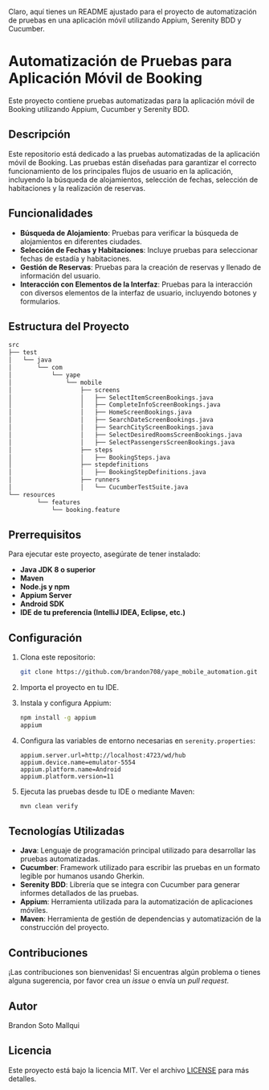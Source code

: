 Claro, aquí tienes un README ajustado para el proyecto de automatización de pruebas en una aplicación móvil utilizando Appium, Serenity BDD y Cucumber.


# Automatización de Pruebas para Aplicación Móvil de Booking

Este proyecto contiene pruebas automatizadas para la aplicación móvil de Booking utilizando Appium, Cucumber y Serenity BDD.

## Descripción

Este repositorio está dedicado a las pruebas automatizadas de la aplicación móvil de Booking. Las pruebas están diseñadas para garantizar el correcto funcionamiento de los principales flujos de usuario en la aplicación, incluyendo la búsqueda de alojamientos, selección de fechas, selección de habitaciones y la realización de reservas.

## Funcionalidades

- **Búsqueda de Alojamiento**: Pruebas para verificar la búsqueda de alojamientos en diferentes ciudades.
- **Selección de Fechas y Habitaciones**: Incluye pruebas para seleccionar fechas de estadía y habitaciones.
- **Gestión de Reservas**: Pruebas para la creación de reservas y llenado de información del usuario.
- **Interacción con Elementos de la Interfaz**: Pruebas para la interacción con diversos elementos de la interfaz de usuario, incluyendo botones y formularios.

## Estructura del Proyecto

```markdown
src
├── test
│   └── java
│       └── com
│           └── yape
│               └── mobile
│                   ├── screens
│                   │   ├── SelectItemScreenBookings.java
│                   │   ├── CompleteInfoScreenBookings.java
│                   │   ├── HomeScreenBookings.java
│                   │   ├── SearchDateScreenBookings.java
│                   │   ├── SearchCityScreenBookings.java
│                   │   ├── SelectDesiredRoomsScreenBookings.java
│                   │   ├── SelectPassengersScreenBookings.java
│                   ├── steps
│                   │   ├── BookingSteps.java
│                   ├── stepdefinitions
│                   │   ├── BookingStepDefinitions.java
│                   ├── runners
│                   │   └── CucumberTestSuite.java
└── resources
        └── features
            └── booking.feature
```

## Prerrequisitos

Para ejecutar este proyecto, asegúrate de tener instalado:

- **Java JDK 8 o superior**
- **Maven**
- **Node.js y npm**
- **Appium Server**
- **Android SDK**
- **IDE de tu preferencia (IntelliJ IDEA, Eclipse, etc.)**

## Configuración

1. Clona este repositorio:

    ```bash
    git clone https://github.com/brandon708/yape_mobile_automation.git
    ```

2. Importa el proyecto en tu IDE.

3. Instala y configura Appium:

    ```bash
    npm install -g appium
    appium
    ```

4. Configura las variables de entorno necesarias en `serenity.properties`:

    ```properties
    appium.server.url=http://localhost:4723/wd/hub
    appium.device.name=emulator-5554
    appium.platform.name=Android
    appium.platform.version=11
    ```

5. Ejecuta las pruebas desde tu IDE o mediante Maven:

    ```bash
    mvn clean verify
    ```

## Tecnologías Utilizadas

- **Java**: Lenguaje de programación principal utilizado para desarrollar las pruebas automatizadas.
- **Cucumber**: Framework utilizado para escribir las pruebas en un formato legible por humanos usando Gherkin.
- **Serenity BDD**: Librería que se integra con Cucumber para generar informes detallados de las pruebas.
- **Appium**: Herramienta utilizada para la automatización de aplicaciones móviles.
- **Maven**: Herramienta de gestión de dependencias y automatización de la construcción del proyecto.

## Contribuciones

¡Las contribuciones son bienvenidas! Si encuentras algún problema o tienes alguna sugerencia, por favor crea un *issue* o envía un *pull request*.

## Autor

Brandon Soto Mallqui

## Licencia

Este proyecto está bajo la licencia MIT. Ver el archivo [LICENSE](./LICENSE) para más detalles.
